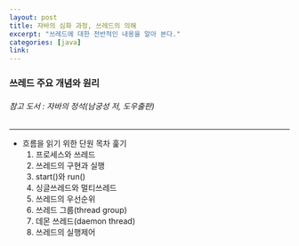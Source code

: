 ```yaml
---
layout: post
title: 자바의 심화 과정, 쓰레드의 의해
excerpt: "쓰레드에 대한 전반적인 내용을 알아 본다."
categories: [java]
link:
---
```


### 쓰레드 주요 개념와 원리

###### 참고 도서 : 자바의 정석(남궁성 저, 도우출판)

---

<!-- <h3>1. 프로세스와 쓰레드</h3>

쓰레드에는 어려운 개념이 많이 등장하지는 않지만, 실제 쓰레드의 작용 방법을 이해하는 것이 어렵다. 따라서 개념을 제대로 잡는 것이 필요하다.

>프로세스 : '실행 중인 프로그램'

프로세스는 프로그램을 수행하는 데 필요한 데이터와 메모리 등의 자원 그리고 쓰레드로 구성되어 있다. 여기서 프로세스의 자원을 이용하여 실제로 작업을 수행하는 것이 바로 쓰레드이다.

그래서 모든 프로세스에는 최소한 하나 이상의 쓰레드가 존재하며, 둘 이상의 쓰레드를 가진 프로세스를 '멀티쓰레드 프로세스(multi-threaded process)'라고 한다.

>멀티 태스킹 : 다중 작업(운영체제의 다중 작업을 생각하면 이해가 쉽다.)

>멀티 쓰레딩 : 멀티 태스킹과 마찬가지로 하나의 프로세스 내에서 여러 쓰레드가 동시에 작업을 수행하는 것이다. CPU의 코어(core)가 한 번에 단 하나의 작업만 수행할 수 있으므로, 실제로 동시에 처리되는 작업의 개수는 코어의 개수와 일치한다. 처리해야하는 쓰레드의 수는 언제나 코어의 개수보다 훨씬 많기 때문에 각 코어가 아주 짧은 시간 동안 여러 작업을 번갈아 가며 수행함으로써 여러 작업들이 모두 동시에 수행되는 것 처럼 보이게 한다.

* 멀티 쓰레딩의 장점 :
  1. cpu의 사용률을 향상시킨다.
  2. 자원을 보다 효율적으로 사용한다.
  3. 사용자에 대한 응답성이 향상된다.(딜레이 없이 즉각 반응하는 정도)
  4. 작업이 분리되어 코드가 간결해진다.

* 멀티 쓰레딩의 단점 :
  1. 같은 프로세스 내에서 자원을 공유하면서 작업을 하기 때문에 동기화(synchronization), 교착상태(deadlock)와 같은 문제의 우려가 있다. 이 부분을 고려하고 프로그래밍해야한다.

<h3>2. 쓰레드의 구현과 실행</h3>

쓰레드를 구현하는 방법은 두 가지가 있다.

      1. Thread 클래스를 상속받는다.

~~~ java
class MyThread extends Thread{
public void run() { /*작업 내용*/ }
//Thread클래스의 run()을 오버라이딩 하는 것이다.
}
~~~

      2. Runnable 인터페이스를 구현한다.

~~~ java
class MyThread implements Runnable{
public void run() { /*작업 내용*/ }
//Runnable 인터페이스의 run()을 구현하는 것이다.
}
~~~

어느 쪽을 선택해도 차이는 없지만 Thread클래스를 상속받으면 다른 클래스를 상속받을 수 없으므로(자바는 다중 상속을 지원하지 않는다.) Runnable 인터페이스를 구현하는 방법이 일반적이다. Runnable 인터페이스를 구현하는 방법은 재사용성이 높고 코드의 일관성을 유지할 수 있기 때문에 보다 객체지향적인 방법이라고 할 수 있다.

여기서 주의할 점이 하나 있는데, Thread클래스를 상속받은 경우와 Runnable 인터페이스를 구현한 경우의 인스턴스 생성 방법이 다르다.

~~~java
  1. ThreadEx1_1 t1 = new ThreadEx1_1(); //Thread의 자손 클래스의 인스턴스를 생성
    * 자손 클래스의 인스턴스를 생성하면 조상 클래스인 Thread의 멤버(멤버 변수, 메서드)들을 사용할 수 있다.

  2.1 Runnable r = new ThreadEx1_2(); //Runnable을 구현한 클래스의 인스턴스를 생성
  2.2 Thread t2 = new Thread(r); //생성자 Thread(Runnable target)
  => 2. Thread t2 = new Thread(new ThreadEx1_2()); // 위의 두 줄을 한줄로 표현한 것
    * Runnable 인터페이스를 구현한 경우, Runnable 인터페이스를 구현한 클래스의 인스턴스를 생성한 다음, 이 인스턴스를 Thread 클래스의 생성자의
    매개변수로 제공해야 한다.
    인스턴스 변수로 Runnable 타입의 변수 r을 선언해 놓고 생성자를 통해서 Runnable 인터페이스를 구현한 인스턴스를 참조하도록 되어 있는 것이다.
    그리고 run()을 호출하면 참조변수 r을 통해서 Runnable 인터페이스를 구현한 인스턴스의 run()이 호출된다.
    이렇게 함으로써 인터페이스 상속을 통해 run()을 오버라이딩하지 않고도 외부로부터 run()을 제공받을 수 있게 된다.
~~~

Thread 클래스를 상속 받으면, 자손 클래스에서 조상인 Thread클래스의 메서드를 직접 호출할 수 있지만, Runnable을 구현하면 Thread클래스의 static메서드인 current Thread()를 호출하여 쓰레드에 대한 참조를 얻어 와야만 호출이 가능하다.

~~~ java
  static Thread currentThread() 현재 실행중인 쓰레드의 참조를 반환한다.
  String getName() 쓰레드의 이름을 반환한다.
~~~

그래서 Thread를 상속받은 ThreadEx1_1에서는 간단히 getName()을 호출하면 되지만, Runnable을 구현한 ThreadEx1_2에는 멤버라고는 run()밖에 없기 때문에 Thread 클래스의 getName()을 호출하려면 다음과 같이 해야 한다.

~~~java
  Thread.currentThread().getName()
~~~

쓰레드를 생성했다고 해서 자동으로 실행되는 것은 아니다. start()을 호출해야만 쓰레드가 실행된다.

~~~java
  t1.start(); // 쓰레드 t1을 실행시킨다.
  t2.start(); // 쓰레드 t2를 실행시킨다.
~~~

start()가 호출되었다고 해도 바로 실행되는 것이 아니라, 일단 실행 대기 상태에 있다가 자신의 차례가 되어야 실행된다. 실행대기중인 쓰레드가 하나도 없다면 곧바로 실행상태가 된다.

한 가지 더 알아두어야 하는 것은 한 번 실행이 종료된 쓰레드는 다시 실행할 수 없다는 것이다. 즉 하나의 쓰레드에 대해 start()가 한 번만 호출될 수 있다는 뜻이다. 만일 쓰레드의 작업을 한 번 더 수행해야 한다면 아래의 두 번째 코드와 같이 새로운 쓰레드를 생성한 다음에 start()를 호출 해야 한다. 첫 번째 코드처럼 하나의 쓰레드에 대해 start()를 두 번 이상 호출하면 실행시에 IllegalThreadStateException이 발생한다.

~~~java
ThreadEx1_1 t1 = new ThreadEx1_1();
t1.start;
t1.start; // 예외 발생
~~~
~~~java
ThreadEx1_1 t1 = new ThreadEx1_1();
t1.start();
t1 = new ThreadEx1_1(); // 다시 생성
t1.start(); // OK
~~~

<h3>3. start()와 run()</h3>

쓰레드를 실행시킬 때 run()이 아닌 star()를 호출하는 이유는 main 메서드에서 run()을 호출하는 것은 생성된 쓰레드를 실행시키는 것이 아니라 단순히 클래스에 선언된 메서드를 호출하는 것이기 때문이다. 반면에 start()는 기존에 main 메서드가 올라간 호출 스택이 아닌, 쓰레드가 작업을 실행하는데 필요한 새로운 호출 스택(call stack)을 생성한 다음에 run()을 호출해서, 새로 생성된 호출 스택에 run()이 첫 번째로 올라가게 한다. 모든 쓰레드는 독립적인 작업을 수행하기 위해 자신만의 호출 스택을 필요로 하기 때문에, 새로운 쓰레드를 생성하고 실행시킬 때마다 새로운 호출스택이 생성되고 쓰레드가 종료되면 작업에 사용된 호출스택은 소멸된다.

호출 스택에서는 가장 위에 있는 메서드가 현재 실행중인 메서드이고 나머지 메서드들은 대기 상태이다. 그러나 위 경우 처럼 쓰레드가 둘 이상일 때는 호출 스택의 최상위에 있는 메서드일지라도 대기 상태가 유지될 수도 있다.

스케쥴러는 실행 대기중인 쓰레드들의 우선순위를 고려하여 실행 순서와 실행 시간을 결정하고, 각 쓰레드들은 작성된 스케줄에 따라 자신의 순서가 되면 지정된 시간동안 작업을 수행한다. 이 떄 주어진 시간동안 작업을 마치지 못한 쓰레드는 다시 자신의 차례가 돌아올 때까지 대기 상태로 있게 되며, 작업을 마친 쓰레드, 즉 run()의 수행이 종료된 쓰레드는 호출스택이 모두 비워지면서 이 쓰레드가 사용하던 호출스택은 사라진다.

* main쓰레드
  main 메서드의 작업을 수행하는 것도 쓰레드인데, 이를 main쓰레드라고 한다. 즉 프로그램이 실행되기 위해 작업을 실행하는 최소한의 일꾼 하나라고 생각하면 되겠다. 호출 스택이 하나일 경우에는 main메서드가 수행을 마치면 프로그램이 종료되나, 호출 스택이 두 개 이상일 경우는 main메서드가 수행을 마쳤더라도 아직 작업을 마치지 않은 메서드가 있다면 프로그램이 종료되지 않는다.
  >실행 중인 사용자 쓰레드가 하나도 없을 때 프로그램은 종료된다.

쓰레드에는 '사용자 쓰레드(user thread)'와 '(demon thread)' 두 종류가 있는데, 뒤에서 설명하도록 한다.

<h3>4. 싱글쓰레드와 멀티쓰레드</h3>

싱글쓰레드 프로세스와 멀티쓰레드 프로세스는 분명한 차이가 있다. 하나의 작업을 하나의 쓰레드로 처리할 때는 한 작업을 마친 후 다른 작업을 시작하지만, 하나의 작업을 두개의 쓰레드로 처리할 때는 짧은 시간동안 2개의 쓰레드가 번갈아 가면서 작업을 수행해서 동시에 두 작업이 처리되는 것과 같이 느껴지게 한다.

하지만 오히려 두 개의 쓰레드로 작업한 시간이 싱글쓰레드로 작업한 시간보다 더 걸리게 되는데 그 이유는 쓰레드간의 작업 전환에 시간이 걸리기 때문이다.

반면 두 쓰레드가 서로 다른 자원을 사용하는 작업의 경우에는 씽글 쓰레드 프로세스 보다 멀티 쓰레드 프로세스가 더 효율적이다. 예를 들면 사용자로부터 데이터를 입력받는 작업, 네트워크 파일을 주고받는 작업, 프린터로 파일을 출력하는 작업과 같이 외부기기와의 입출력을 필요로 하는 경우가 이에 해당한다. 사용자의 입력을 기다리는 동안 다른 쓰레드가 작업을 처리할 수 있기 때문에 보다 효율적인 CPU 의 사용이 가능하다.

<h3>5. 쓰레드의 우선순위</h3>

쓰레드는 우선순위(priority)라는 속성(멤버변수)을 가지고 있는데, 이 우선순위의 값에 따라 쓰레드가 얻는 실행 시간이 달라진다. 쓰레드가 수행하는 작업의 중요도에 따라 쓰레드의 우선순위를 서로 다르게 지정하여 특정 쓰레드가 더 많은 작업시간을 갖도록 할 수 있다.

예를 들어 파일 전송기능이 있는 메신저의 경우, 파일다운로드를 처리하는 쓰레드보다 채팅내용을 전송하는 쓰레드의 우선순위가 더 높아야 사용자가 채팅하는데 불편함이 없을 것이다. 대신 파일다운로드 작업에 걸리는 시간은 더 길어질 것이다.

이처럼 시각적인 부분이나 사용자에게 빠르게 반응해야하는 작업을 하는 쓰레드의 우선 순위는 다른 작업을 수행하는 쓰레드에 비해 높아야 한다. (예로 윈도우에서 우선 순위가 가장 높은 작업은 화면에서 마우스 커서가 움직이는 부분이다.)

<h3>6. 쓰레드 그룹</h3>

쓰레드 그룹은 서로 관련된 쓰레드를 그룹으로 다루기 위한 것으로, 폴더를 생성해서 관련된 파일들을 함께 넣어서 관리하는 것처럼 쓰레드 그룹을 생성해서 쓰레드를 그룹으로 묶어서 관리할 수 있다.

또한 폴더 안에 폴더를 생성할 수 있듯이 쓰레드 그룹에 다른 쓰레드 그룹을 포함 시킬 수 있다. 사실 쓰레드 그룹은 보안상의 이유로 도입된 개념으로, 자신이 속한 쓰레드 그룹이나 하위 쓰레드 그룹은 변경할 수 있지만 다른 쓰레드 그룹의 쓰레드를 변경할 수는 없다.

<h3>7. 데몬 쓰레드</h3>

>데몬 쓰레드는 다른 일반 쓰레드(데몬 쓰레드가 아닌 쓰레드)의 작업을 돕는 보조적인 역할을 수행하는 쓰레드이다.

일반 쓰레드가 모두 종료되면 데몬 쓰레드는 강제적으로 자동 종료되는데, 그 이유는 데몬 쓰레드는 일반 쓰레드의 보조역할을 수행하므로 일반 쓰레드가 모두 종료되고 나면 데몬 쓰레드의 존재의 의미가 없기 떄문이다. 이 점을 제외하고는 데몬 쓰레드와 일반 쓰레드는 다르지 않다. 데몬 쓰레드의 예로는 가비지 컬렉터, 워드프로세서의 자동저장, 화면자동갱신 등이 있다.

데몬 쓰레드는 무한루프와 조건문을 이용해서 실행 후 대기하고 있다가 특정 조건이 만족되면 작업을 수행하고 다시 대기하도록 작성한다. 데몬 쓰레드는 일반 쓰레드의 작성방법과 실행방법이 같으며 다만 쓰레드를 생성한 다음 실행하기 전에 setDaemon(true)를 호출하기만 하면 된다. 그리고 데몬 쓰레드가 생성한 쓰레드는 자동적으로 데몬 쓰레드가 된다는 점도 알아두자.

<h3>8. 쓰레드의 실행 제어</h3>

쓰레드 프로그래밍이 어려운 이유는 동기화(synchronization)와 스케줄링(scheduling)때문이다. 효율적인 멀티쓰레드 프로그램을 만들기 위해서는 보다 정교한 스케쥴링을 통해 프로세스에게 주어진 자원과 시간을 여러 쓰레드가 낭비없이 잘 사용하도록 프로그래밍 해야 한다. 쓰레드의 스케쥴링을 잘하기 위해서는 쓰레드의 상태와 관련 메서드를 잘 알아야하는데, 먼저 쓰레드의 스케쥴링과 관련된 메서드는 다음과 같다.

|  <center>메서드</center> |  <center>설명</center>
|--------|--------|
|**static void sleep(long millis)<br />static void sleep(long millis, int nanos)** |지정된 시간(천분의 일초 단위)동안 쓰레드를 다시 일시정지시킨다. 지정한 시간이 지나고 나면, 자동적으로 다시 실행대기상태가 된다.|
|**void join()<br />void join(long millis)<br />void join(long millis, int nanos)** |지정된 시간동안 쓰레드가 실행되도록 한다. 지정된 시간이 지나거나 작업이 종료되면 join()을 호출한 쓰레드로 다시 돌아와 실행을 계속한다.|
|**void interrupt()** |sleep()이나 join()에 의해 일시정지상태인 쓰레드를 깨워서 실행대기상태로 만든다. 해당 쓰레드에서는 interruptException이 발생함으로써 일시정지상태를 벗어나게 된다.|
|**void stop()** |쓰레드를 즉시 종료시킨다.|
|**void suspend()** |쓰레드를 일시정지시킨다. resume()을 호출하면 다시 실행대기상태가 된다.|
|**void resume()** |suspend()에 의해 일시정지상태에 있는 쓰레드를 실행대기상태로 만든다.|
|**static void yield()** |실행 중에 자신에게 주어진 실행시간을 다른 쓰레드에게 양보(yield)하고 자신은 실행대기상태가 된다.|

* resume(), stop(), suspend()는 쓰레드를 교착상태(dead-lock)으로 만들기 쉽게 때문에 deprecated(중요도가 떨어져 사라지고 있는)되었다.

<h3>9. 쓰레드의 동기화</h3>

싱글쓰레드 프로세스의 경우 프로세스 내에서 단 하나의 쓰레드만 작업하기 떄문에 프로세스의 자원을 가지고 작업하는데 별무넺가 없지만, 멀티쓰레드 프로세스의 경우 여러 쓰레드가 같은 프로세스 내의 자원을 공유해서 작업하기 때문에 서로의 작업에 영향을 주게 된다. 만일 쓰레드A가 작업하던 도중에 다른 쓰레드B에세 제어권이 넘어갔을 때, 쓰레드A가 작업하던 공유데이터를 쓰레드B가 임의로 변경하였다면, 다시 쓰레드A가 제어권을 받아서 나머지 작업을 마쳤을 때 원래 의도했던 것과는 다른 결과를 얻을 수 있다.

이러한 일이 발생하는 것을 방지하기 위해서 한 쓰레드가 특정 작업을 끝마치기 전까지 다른 쓰레드에 의해 방해받지 않도록 하는 것이 필요하다. 그래서 도입된 개념이 바로 '임계 영역(critical section)'과 '잠금(락,lock)'이다.

공유 데이터를 사용하는 코드 영역을 임계 영역으로 지정해놓고, 공유 데이터(객체)가 가지고 있는 lock을 획득한 단 하나의 쓰레드만 이 영역 내의 코드를 수행할 수 있게 한다. 그리고 해당 쓰레드가 임계 영역 내의 모든 코드를 수행하고 벗어나서 lock을 반납해야만 다른 쓰레드가 반납된 lock을 획득하여 임계 영역의 코드를 수행할 수 있게 된다.

이처럼 `한 쓰레드가 진행 중인 작업을 다른 쓰레드가 간섭하지 못하도록 막는 것을 쓰레드의 동기화(synchronization)`라고 한다.

  9.1 synchronized를 이용한 동기화
    synchronized 키워드를 이용한 동기화는 가장 간단한 방법이다. 이 키워드는 임계영역을 설정하는데 사용된다. 방식은 아래와 같이 두 가지가 있다.

~~~ java
  1. 메서드 전체를 임계 영역으로 지정
    public synchronized void calcSm(){
      //내용
    }
  2. 특정한 영역을 임계 영역으로 지정
    synchronized(객체의 참조변수){
      //내용
    }
~~~

  첫 번째 방법은 메서드 앞에 synchronized를 붙이는 것인데, synchronized를 붙이면 메서드 전체가 임계 영역으로 설정된다. 쓰레드는 synchronized메서드가 호출된 시점부터 해당 메서드가 포함된 객체의 lock을 얻어 작업을 수행하다가 메서드가 종료되면 lock을 반환한다.

  두 번쨰 방법은 메서드 내의 코드 일부를 블럭{}으로 감싸고 블럭 앞에 'synchronized(참조변수)'를 붙이는 것인데, 이때 참조변수는 락을 걸고자하는 객체를 참조하는 것이어야한다. 이 블럭을 synchronized블럭이라고 부르며, 이 블럭의 영역 안으로 들어가면서부터 쓰레드는 지정된 객체의 lock을 얻게 되고, 이 블럭을 벗어나면 lock을 반납한다.

  두 방법 모두 lock의 획득과 반납이 모두 자동적으로 이루어지므로 우리가 해야 할 일은 그저 임계 영역만 설정해주는 것 뿐이다.

  모든 객체는 lock을 하나씩 가지고 있으며, 해당 객체의 lock을 가지고 있는 쓰레드만 임계영역의 코드를 수행할 수 있다. 그리고 다른 쓰레드들은 lock을 얻을 때까지 기다리게 된다.

  임계 영역은 멀티쓰레드 프로그램의 성능을 좌우하기 때문에 가능하면 메서드 전체에 락을 거는 것보다 synchronized블럭으로 임계 영역을 최소화해서 보다 효율적인 프로그램이 되도록 노력해야 한다.

  9.2 wait()와 notify()

  synchronized로 동기화해서 공유 데이터를 보호하는 것 까지는 좋은데, 특정 쓰레드가 객체의 락을 가진 상태로 오랜 시간을 보내지 않도록 하는 것도 중요하다. 만일 계좌에 출금할 돈이 부족해서 한 쓰레드가 락을 보유한 채로 돈이 입금될 때까지 오랜 시간을 보낸다면, 다른 쓰레드들은 모두 해당 객체의 락을 기다리느라 다른 작업들도 원활히 진행되지 않을 것이다.

  이러한 상황을 개선하기 위해 고안된 것이 바로 wait()와 notify()이다. 동기화된 임계 영역의 코드를 수행하다가 작업을 더 이상 진행할 상황이 아니면, 일단 wait()을 호출하여 쓰레드가 락을 반납하고 기다리게 한다. 그러면 다른 쓰레드가 락을 얻어 해당 객체에 대한 작업을 수행할 수 있게 된다. 나중에 작업을 진행할 수 있는 상황이 되면 notify()를 호출해서, 작업을 중단했던 쓰레드가 다시 락을 얻어 작업을 진행할 수 있게 한다.

  * wait()에 의해 lock을 반납했다가, 다시 lock을 얻어서 임계 영역에 들어오는 것을 재진입(reentrance)이라고 한다.

  wait()와 notify()는 특정 객체에 대한 것이므로 Object클래스에 정의되어있다.

  ~~~java
    void wait()
    void wait(long timeout)
    void wait(long timeout, int nanos)
    void notify()
    void notifyAll()
  ~~~

  wait()는 notify() 또는 notifyAll()이 호출될 때까지 기다리지만, 매개변수가 있는 wait()은 지정된 시간동안만 기다린다. 즉, 지정된 시간이 지난 후에 자동적으로 notify()가 호출되는 것과 같다.

  >wait(),notify(),notifyAll()<br />
  - object에 정의되어 있다.<br />
  - 동기화 블록(synchronized블록)내에서만 사용할 수 있다.<br />
  - 보다 효율적인 동기화를 가능하게 한다.

  9.3 Lock과 Condition을 이용한 동기화

  동기화할 수 있는 방법은 synchronized블럭 외에도 'java.util.concurrent.locks'패키지가 제공하는 lock클래스들을 이용하는 방법이 있다. synchronized블럭으로 동기화를 하면 자동적으로 lock이 잠기고 풀리기 때문에 편리하다. 심지어 synchronized블럭 내에서 예외가 발생해도 lock은 자동적으로 풀린다. 그러나 때로는 같은 메서드 내에서만 lock을 걸 수 있다는 제약이 불편하기도 하다. 그럴 때 이 lock클래스를 사용한다. lock 클래스의 종류는 다음과 같이 3가지가 있다.

  |  <center>메서드</center> |  <center>설명</center>
  |--------|--------|
  |**ReentrantLock** |재진입이 가능한 lock. 가장 일반적인 배타 lock|
  |**ReentrantReadWriteLock** |읽기에는 공유적이고, 쓰기에는 배타적인 lock|
  |**StampedLcok** |ReentrantReadWriteLock에 낙관적인 lock의 가능을 추가|

  ReentrantLock은 가장 일반적인 lock이다. 'reentrant(재진입할 수 있는)'이라는 단어가 앞에 붙은 이유는 우리가 앞서 wait() & notify()에서 살펴본 것처럼, 특정 조건에서 Lock을 풀고 나중에 다시 lock을 얻고 임계영역으로 들어와서 이후의 작업을 수행할 수 있기 때문이다. 지금까지 우리가 lock이라고 불러왔던 것과 일치한다.

  ReentrantReadWriteLock는 이름에서 알 수 있듯이, 읽기를 위한 lock과 쓰기를 위한 lock을 제공한다. ReentrantLock은 배타적인 lock이라서 무조건 lock이 있어야만 임계 영역의 코드를 수행할 수 있지만, ReentrantReadWriteLock은 읽기 lock이 걸려있으면, 다른 쓰레드가 읽기 lock을 중복해서 걸고 읽기를 수행할 수 있다. 읽기는 내용을 변경하지 않으므로 동시에 여러 쓰레드가 읽어도 문제가 되지 않는다. 그러나 읽기 lock이 걸린 상태에서 쓰기 lock을 거는 것은 허용되지 않는다. 반대의 경우도 마찬가지다. 읽기를 할 때는 읽기 lock을 걸고, 쓰기 할 때는 쓰기 lock을 거는 것일 뿐 lock을 거는 방법은 같다.

  StampedLcok은 lock을 걸거나 해치할 때 '스탬프(long타입의 정수값)'를 사용하며, 읽기와 쓰기를 위한 lock외에 '낙관적 읽기 lock(optimistic reading lock)'이 추가된 것이다. 읽기 lock이 걸려있으면, 쓰기 lock을 얻기 위해서는 읽기 lock이 풀릴 때까지 기다려야하는데 비해 '낙관적 읽기 lock'은 쓰기 lock에 의해 바로 풀린다. 그래서 낙관적 읽기에 실패하면, 읽기 lock을 얻어서 다시 읽어 와야 한다. 무조건 읽기 lock을 걸지 않고, 쓰기와 읽기가 충돌할 때만 쓰기가 끝난 후에 읽기 lock을 거는 것이다.

  9.4 volatile

  코어는 메모리에서 읽어온 값을 캐시에 저장하고 캐시에서 값을 읽어서 작업한다. 다시 같은 값을 읽어올 때는 먼저 캐시에 있는지 확인하고 없을 때만 메모리에서 읽어온다.

  그러다보니 도중에 메모리에 저장된 변수의 값이 변경되었는데도 캐시에 저장된 값이 갱신되지 않아서 메모리에 저장된 값이 다른 경우가 발생한다. 그래서 변수 stopped의 값이 바뀌었는데도 쓰레드가 멈추지 않고 계속 실행되는 것이다.

~~~java
  boolean suspended = false;
  boolean suspend = false;
~~~

~~~java
  volatile boolean suspended = false;
  volatile boolean suspend = false;
~~~

  그러나 두 번째 코드와 같이 volatile을 붙이면 코어가 변수의 값을 읽어 올 때 캐시가 아닌 메모리에서 읽어오기 때문에 캐시와 메모리간의 값의 불일치가 해결된다.

  9.5 fork & join 프레임웍

  하드웨어의 빠른 속도 향상에 발맞추어 프로그래밍도 멀티 코어를 잘 활용할 수 있는 멀티쓰레드 프로그래밍이 점점 더 중요해지고 있다.

  그래서 JDK1.7부터 'fork&join 프레임웍'이 추가되었고, 이 프레임 웍은 하나의 작업을 작은 단위로 나눠서 여러 쓰레드가 동시에 처리하는 것을 쉽게 만들어 준다.

  먼저 수행할 작업에 따라 RecursiveAction과 RecursiveTask, 두 클래스 중에서 하나를 상속받아 구현해야 한다.

  |  <center>메서드</center> |  <center>설명</center>
  |--------|--------|
  |**RecursiveAction** |반환값이 없는 작업을 구현할 때 사용|
  |**RecursiveTask** |반환값이 있는 작업을 구현할 때 사용| -->

* 흐름을 읽기 위한 단원 목차 훑기
  1. 프로세스와 쓰레드
  2. 쓰레드의 구현과 실행
  3. start()와 run()
  4. 싱글쓰레드와 멀티쓰레드
  5. 쓰레드의 우선순위
  6. 쓰레드 그룹(thread group)
  7. 데몬 쓰레드(daemon thread)
  8. 쓰레드의 실행제어
